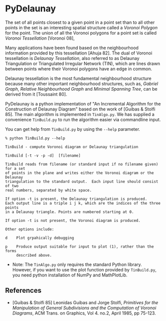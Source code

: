 # PyDelaunay

The set of all points closest to a given point in a point set than to
all other points in the set is an interesting spatial structure called
a *Voronoi Polygon* for the point. The union of all the Voronoi polygons
for a point set is called *Voronoi Tessellation* [Voronoi 08],

Many applications have been found based on the neighbourhood information
provided by this tessellation [Ahuja 82].
The dual of Voronoi tessellation is
*Delaunay Tessellation*, also referred to as Delaunay Triangulation or
Triangulated Irregular Network (TIN),
which are lines drawn between points where their Voronoi polygons have an
edge in common.

Delaunay tessellation is the most fundamental neighbourhood structure
because many other important neighbourhood structures, such as,
*Gabriel Graph*, *Relative Neighbourhood Graph*
and *Minimal Spanning Tree*,
can be derived from it [Toussaint 80].

PyDelaunay is a python implementation of "An Incremental Algorithm for the Construction of Delaunay Diagram"
based on the work of [Guibas & Stolfi 85].
The main algorithm is implemented in `TinAlgo.py`. We has supplied a convenience `TinBuild.py` to
run the algorithm easier via commandline input.

You can get help from `TinBuild.py` by using the `--help` parameter.
```
% python TinBuild.py --help

TinBuild - compute Voronoi diagram or Delaunay triangulation

TinBuild [-t -v -p -d]  [filename]

TinBuild reads from filename (or standard input if no filename given) for a set
of points in the plane and writes either the Voronoi diagram or the Delaunay
triangulation to the standard output.  Each input line should consist of two
real numbers, separated by white space.

If option -t is present, the Delaunay triangulation is produced.
Each output line is a triple i j k, which are the indices of the three points
in a Delaunay triangle. Points are numbered starting at 0.

If option -t is not present, the Voronoi diagram is produced.  

Other options include:

d    Plot grpahically debugging

p    Produce output suitable for input to plot (1), rather than the forms
     described above.
```

* Note: The `TinAlgo.py` only requires the standard Python library. However, if you want to
use the plot function provided by `TinBuild.py`, you need python installation of
NumPy and MathPlotLib.

## References
* [Guibas & Stolfi 85] Leonidas Guibas and Jorge Stolfi, *Primitives for the Manipulation of General Subdivisions and the Computation of Voronoi Diagrams*, ACM Trans. on Graphics, Vol 4. no.2, April 1985, pp 75-123.
